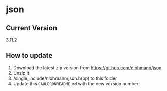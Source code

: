 # json

## Current Version
3.11.2

## How to update
1. Download the latest zip version from https://github.com/nlohmann/json
1. Unzip it
1. <extractedfolder>/single_include/nlohmann/json.h(pp) to this folder
1. Update this `CAULDRONREADME.md` with the new version number!
